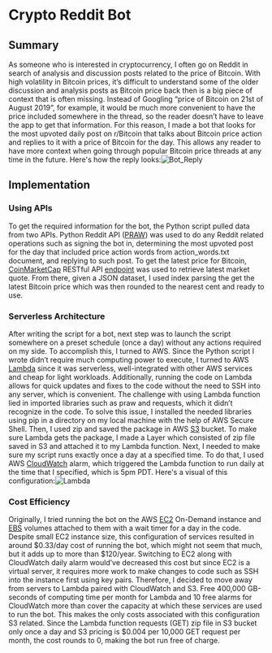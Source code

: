 # Crypto Reddit Bot
## Summary
As someone who is interested in cryptocurrency, I often go on Reddit in search of analysis and discussion posts related to the price of Bitcoin. With high volatility in Bitcoin prices, it’s difficult to understand some of the older discussion and analysis posts as Bitcoin price back then is a big piece of context that is often missing. Instead of Googling “price of Bitcoin on 21st of August 2019”, for example, it would be much more convenient to have the price included somewhere in the thread, so the reader doesn’t have to leave the app to get that information. For this reason, I made a bot that looks for the most upvoted daily post on r/Bitcoin that talks about Bitcoin price action and replies to it with a price of Bitcoin for the day. This allows any reader to have more context when going through popular Bitcoin price threads at any time in the future. Here's how the reply looks:![Bot_Reply](https://user-images.githubusercontent.com/121320863/209593180-15b70a80-d9ab-4598-838e-9bf34a78684f.PNG)

## Implementation
### Using APIs
To get the required information for the bot, the Python script pulled data from two APIs. Python Reddit API ([PRAW](https://praw.readthedocs.io/en/stable/)) was used to do any Reddit related operations such as signing the bot in, determining the most upvoted post for the day that included price action words from action_words.txt document, and replying to such post. To get the latest price for Bitcoin, [CoinMarketCap](https://coinmarketcap.com/api/) RESTful API [endpoint](https://coinmarketcap.com/api/documentation/v1/#operation/getV2CryptocurrencyQuotesLatest) was used to retrieve latest market quote. From there, given a JSON dataset, I used index parsing the get the latest Bitcoin price which was then rounded to the nearest cent and ready to use. 
### Serverless Architecture
After writing the script for a bot, next step was to launch the script somewhere on a preset schedule (once a day) without any actions required on my side. To accomplish this, I turned to AWS. Since the Python script I wrote didn’t require much computing power to execute, I turned to AWS [Lambda](https://aws.amazon.com/lambda/) since it was serverless, well-integrated with other AWS services and cheap for light workloads. Additionally, running the code on Lambda allows for quick updates and fixes to the code without the need to SSH into any server, which is convenient. The challenge with using Lambda function lied in imported libraries such as praw and requests, which it didn’t recognize in the code. To solve this issue, I installed the needed libraries using pip in a directory on my local machine with the help of AWS Secure Shell. Then, I used zip and saved the package in AWS [S3](https://aws.amazon.com/s3/) bucket. To make sure Lambda gets the package, I made a Layer which consisted of zip file saved in S3 and attached it to my Lambda function. Next, I needed to make sure my script runs exactly once a day at a specified time. To do that, I used AWS [CloudWatch](https://aws.amazon.com/cloudwatch/) alarm, which triggered the Lambda function to run daily at the time that I specified, which is 5pm PDT. Here's a visual of this configuration:![Lambda](https://user-images.githubusercontent.com/121320863/209593059-71fe4a20-8cbf-4614-b553-011eba7e06e2.PNG)


### Cost Efficiency
Originally, I tried running the bot on the AWS [EC2](https://aws.amazon.com/ec2/) On-Demand instance and [EBS](https://aws.amazon.com/ebs/) volumes attached to them with a wait timer for a day in the code. Despite small EC2 instance size, this configuration of services resulted in around $0.33/day cost of running the bot, which might not seem that much, but it adds up to more than $120/year. Switching to EC2 along with CloudWatch daily alarm would’ve decreased this cost but since EC2 is a virtual server, it requires more work to make changes to code such as SSH into the instance first using key pairs. Therefore, I decided to move away from servers to Lambda paired with CloudWatch and S3. Free 400,000 GB-seconds of computing time per month for Lambda and 10 free alarms for CloudWatch more than cover the capacity at which these services are used to run the bot. This makes the only costs associated with this configuration S3 related. Since the Lambda function requests (GET) zip file in S3 bucket only once a day and S3 pricing is $0.004 per 10,000 GET request per month, the cost rounds to 0, making the bot run free of charge.  
